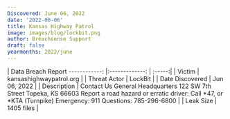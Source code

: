 ```yaml
---
Discovered: June 06, 2022
date: '2022-06-06'
title: Kansas Highway Patrol
image: images/blog/lockbit.png
author: Breachsense Support
draft: false
yearmonths: 2022/june
---
```



| Data Breach Report
------------:   |:-------------:    | :-----:|
| Victim    | kansashighwaypatrol.org      | 
| Threat Actor    | LockBit      | 
| Date Discovered    | Jun 06, 2022      | 
| Description    | Contact Us General Headquarters 122 SW 7th Street Topeka, KS 66603 Report a road hazard or erratic driver: Call *47, or *KTA (Turnpike) Emergency: 911 Questions: 785-296-6800     | 
| Leak Size    | 1405 files      | 


